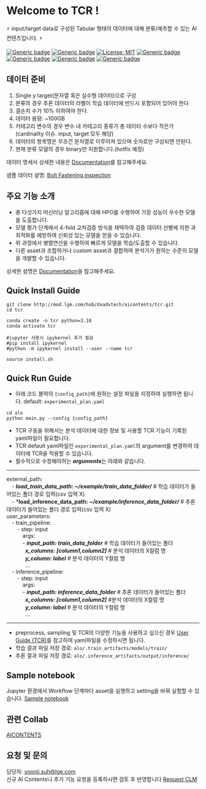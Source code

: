 # Welcome to TCR !

⚡ input/target data로 구성된 Tabular 형태의 데이터에 대해 분류/예측할 수 있는 AI 컨텐츠입니다. ⚡

[![Generic badge](https://img.shields.io/badge/release-v1.0.0-green.svg?style=for-the-badge)](http://링크)
[![Generic badge](https://img.shields.io/badge/last_update-2023.10.16-002E5F?style=for-the-badge)]()
[![License: MIT](https://img.shields.io/badge/License-MIT-yellow.svg?style=for-the-badge)](https://opensource.org/licenses/MIT)
[![Generic badge](https://img.shields.io/badge/python-3.10.12-purple.svg?style=for-the-badge&logo=python&logoColor=white)](https://www.python.org/)
[![Generic badge](https://img.shields.io/badge/dependencies-up_to_date-green.svg?style=for-the-badge&logo=python&logoColor=white)](requirement링크)
[![Generic badge](https://img.shields.io/badge/collab-blue.svg?style=for-the-badge)](http://collab.lge.com/main/display/AICONTENTS)
[![Generic badge](https://img.shields.io/badge/request_clm-green.svg?style=for-the-badge)](http://collab.lge.com/main/pages/viewpage.action?pageId=2157128981)


## 데이터 준비
1. Single y target(문자열 혹은 실수형 데이터)으로 구성
2. 분류의 경우 추론 데이터의 라벨이 학습 데이터에 반드시 포함되어 있어야 한다
3. 결손치 수가 10% 이하여야 한다.	
4. 데이터 용량:	~100GB
5. 카테고리 변수의 경우 변수 내 카테고리 종류가 총 데이터 수보다 작은가(cardinality 이슈. input, target 모두 해당)	
6. 데이터의 항목명은 무조건 문자열로 이루어져 있으며 숫자로만 구성되면 안된다.	
7. 현재 분류 모델의 경우 binary만 지원합니다.(hotfix 예정)

데이터 명세서 상세한 내용은 [Documentation](http://collab.lge.com/main/pages/viewpage.action?pageId=2082913519)를 참고해주세요.

샘플 데이터 설명: [Bolt Fastening inspection](http://collab.lge.com/main/pages/viewpage.action?pageId=1965439195&src=sidebar)
 


## 주요 기능 소개
- 총 다섯가지 머신러닝 알고리즘에 대해 HPO를 수행하여 가장 성능이 우수한 모델을 도출합니다.
- 모델 평가 단계에서 4-fold 교차검증 방식을 채택하여 검증 데이터 선별에 의한 과최적화를 예방하여 신뢰성 있는 모델을 얻을 수 있습니다.
- 위 과정에서 병렬연산을 수행하여 빠르게 모델을 학습/도출할 수 있습니다.
- 다른 asset과 조합하거나 custom asset과 결합하여 분석가가 원하는 수준의 모델을 개발할 수 있습니다.

상세한 설명은 [Documentation](http://collab.lge.com/main/pages/viewpage.action?pageId=2008478373)을 참고해주세요. 

## Quick Install Guide


```
git clone http://mod.lge.com/hub/dxadvtech/aicontents/tcr.git 
cd tcr 

conda create -n tcr python=3.10
conda activate tcr 

#jupyter 사용시 ipykernel 추가 필요
#pip install ipykernel
#python -m ipykernel install --user --name tcr 

source install.sh

```

## Quick Run Guide
- 아래 코드 블럭의 `{config_path}`에 원하는 설정 파일을 지정하여 실행하면 됩니다. default: `experimental_plan.yaml`
```
cd alo
python main.py --config {config_path}
```
- TCR 구동을 위해서는 분석 데이터에 대한 정보 및 사용할 TCR 기능이 기록된 yaml파일이 필요합니다.  
- TCR default yaml파일인 `experimental_plan.yaml`의 argument를 변경하여 데이터에 TCR을 적용할 수 있습니다.
- 필수적으로 수정해야하는 ***arguments***는 아래와 같습니다. 
***
external_path:  
&emsp;- ***load_train_data_path: ~/example/train_data_folder/***  # 학습 데이터가 들어있는 폴더 경로 입력(csv 입력 X)  
&emsp;- ***load_inference_data_path: *~/example/inference_data_folder/***  # 추론 데이터가 들어있는 폴더 경로 입력(csv 입력 X)  
user_parameters:  
&emsp;- train_pipeline:  
&emsp;&emsp;- step: input  
&emsp;&emsp;&emsp;args:  
&emsp;&emsp;&emsp;- ***input_path: train_data_folder***  # 학습 데이터가 들어있는 폴더  
&emsp;&emsp;&emsp;&ensp;***x_columns: [column1,column2]***  # 분석 데이터의 X컬럼 명  
&emsp;&emsp;&emsp;&ensp;***y_column: label***  # 분석 데이터의 Y컬럼 명  
&emsp;&emsp;&emsp;&ensp;...  
&emsp;- inference_pipeline:  
&emsp;&emsp;- step: input  
&emsp;&emsp;&emsp;args:   
&emsp;&emsp;&emsp;- ***input_path: inference_data_folder***  # 추론 데이터가 들어있는 폴더  
&emsp;&emsp;&emsp;&ensp;***x_columns: [column1,column2]***  #분석 데이터의 X컬럼 명  
&emsp;&emsp;&emsp;&ensp;***y_column: label***  # 분석 데이터의 Y컬럼 명  
&emsp;&emsp;&emsp;&ensp;...  
***
- preprocess, sampling 및 TCR의 다양한 기능을 사용하고 싶으신 경우 [User Guide (TCR)](http://collab.lge.com/main/pages/viewpage.action?pageId=2184973450)를 참고하여 yaml파일을 수정하시면 됩니다. 
- 학습 결과 파일 저장 경로: `alo/.train_artifacts/models/train/`
- 추론 결과 파일 저장 경로: `alo/.inference_artifacts/output/inference/`



## Sample notebook
Jupyter 환경에서 Workflow 단계마다 asset을 실행하고 setting을 바꿔 실험할 수 있습니다. [Sample notebook](http://mod.lge.com/hub/dxadvtech/aicontents/tcr/-/blob/main/TCR_asset_run_template.ipynb)

## 관련 Collab
[AICONTENTS](http://collab.lge.com/main/display/AICONTENTS)

## 요청 및 문의
담당자: yoonji.suh@lge.com  
신규 AI Contents나 추가 기능 요청을 등록하시면 검토 후 반영합니다  [Request CLM](http:/링크)


